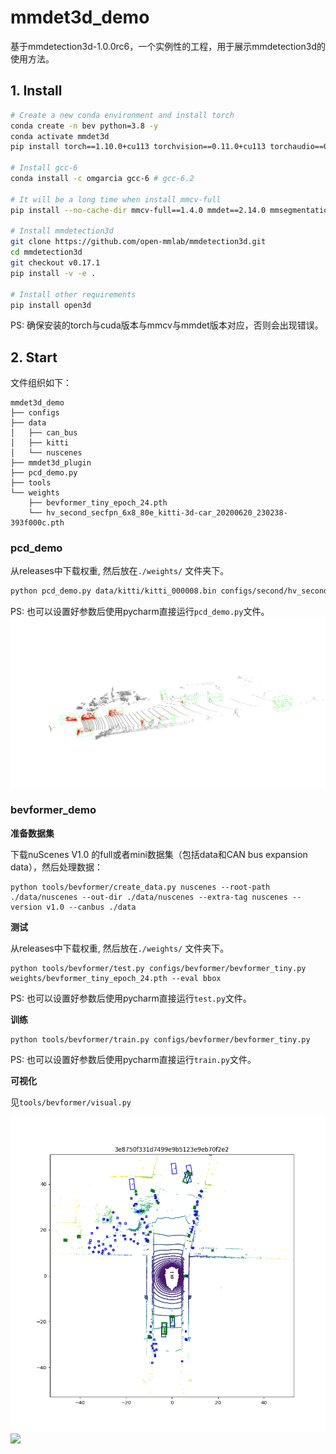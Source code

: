 # mmdet3d_demo
基于mmdetection3d-1.0.0rc6，一个实例性的工程，用于展示mmdetection3d的使用方法。

## 1. Install


```sh
# Create a new conda environment and install torch
conda create -n bev python=3.8 -y
conda activate mmdet3d
pip install torch==1.10.0+cu113 torchvision==0.11.0+cu113 torchaudio==0.10.0 -f https://download.pytorch.org/whl/torch_stable.html

# Install gcc-6
conda install -c omgarcia gcc-6 # gcc-6.2

# It will be a long time when install mmcv-full
pip install --no-cache-dir mmcv-full==1.4.0 mmdet==2.14.0 mmsegmentation==0.14.1 

# Install mmdetection3d
git clone https://github.com/open-mmlab/mmdetection3d.git
cd mmdetection3d
git checkout v0.17.1
pip install -v -e . 

# Install other requirements
pip install open3d
```
PS: 确保安装的torch与cuda版本与mmcv与mmdet版本对应，否则会出现错误。

## 2. Start
文件组织如下：
```
mmdet3d_demo
├── configs
├── data
│   ├── can_bus
│   ├── kitti
│   └── nuscenes
├── mmdet3d_plugin
├── pcd_demo.py
├── tools
└── weights
    ├── bevformer_tiny_epoch_24.pth
    └── hv_second_secfpn_6x8_80e_kitti-3d-car_20200620_230238-393f000c.pth

```
### pcd_demo

从releases中下载权重, 然后放在`./weights/` 文件夹下。

```sh
python pcd_demo.py data/kitti/kitti_000008.bin configs/second/hv_second_secfpn_6x8_80e_kitti-3d-car.py weights/hv_second_secfpn_6x8_80e_kitti-3d-car_20200620_230238-393f000c.pth --show
```

PS: 也可以设置好参数后使用pycharm直接运行`pcd_demo.py`文件。
![](pcd_demo.png)

### bevformer_demo

**准备数据集**

下载nuScenes V1.0 的full或者mini数据集（包括data和CAN bus expansion data），然后处理数据：

```shell
python tools/bevformer/create_data.py nuscenes --root-path ./data/nuscenes --out-dir ./data/nuscenes --extra-tag nuscenes --version v1.0 --canbus ./data
```

**测试**

从releases中下载权重, 然后放在`./weights/` 文件夹下。
```shell
python tools/bevformer/test.py configs/bevformer/bevformer_tiny.py weights/bevformer_tiny_epoch_24.pth --eval bbox
```
PS: 也可以设置好参数后使用pycharm直接运行`test.py`文件。

**训练**

```shell
python tools/bevformer/train.py configs/bevformer/bevformer_tiny.py
```
PS: 也可以设置好参数后使用pycharm直接运行`train.py`文件。

**可视化**

见`tools/bevformer/visual.py`


![](bevformer_demo_1.png)
![](bevformer_demo_2.png)
